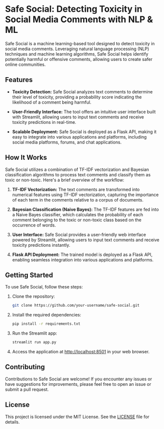 # Safe Social: Detecting Toxicity in Social Media Comments with NLP & ML

Safe Social is a machine learning-based tool designed to detect toxicity in social media comments. Leveraging natural language processing (NLP) techniques and machine learning algorithms, Safe Social helps identify potentially harmful or offensive comments, allowing users to create safer online communities.

## Features

- **Toxicity Detection:** Safe Social analyzes text comments to determine their level of toxicity, providing a probability score indicating the likelihood of a comment being harmful.
  
- **User-Friendly Interface:** The tool offers an intuitive user interface built with Streamlit, allowing users to input text comments and receive toxicity predictions in real-time.

- **Scalable Deployment:** Safe Social is deployed as a Flask API, making it easy to integrate into various applications and platforms, including social media platforms, forums, and chat applications.

## How It Works

Safe Social utilizes a combination of TF-IDF vectorization and Bayesian classification algorithms to process text comments and classify them as toxic or non-toxic. Here's a brief overview of the workflow:

1. **TF-IDF Vectorization:** The text comments are transformed into numerical features using TF-IDF vectorization, capturing the importance of each term in the comments relative to a corpus of documents.

2. **Bayesian Classification (Naive Bayes):** The TF-IDF features are fed into a Naive Bayes classifier, which calculates the probability of each comment belonging to the toxic or non-toxic class based on the occurrence of words.

3. **User Interface:** Safe Social provides a user-friendly web interface powered by Streamlit, allowing users to input text comments and receive toxicity predictions instantly.

4. **Flask API Deployment:** The trained model is deployed as a Flask API, enabling seamless integration into various applications and platforms.

## Getting Started

To use Safe Social, follow these steps:

1. Clone the repository:
   ```bash
   git clone https://github.com/your-username/safe-social.git
   ```

2. Install the required dependencies:
   ```bash
   pip install -r requirements.txt
   ```

3. Run the Streamlit app:
   ```bash
   streamlit run app.py
   ```

4. Access the application at [http://localhost:8501](http://localhost:8501) in your web browser.

## Contributing

Contributions to Safe Social are welcome! If you encounter any issues or have suggestions for improvements, please feel free to open an issue or submit a pull request.

## License

This project is licensed under the MIT License. See the [LICENSE](LICENSE) file for details.
